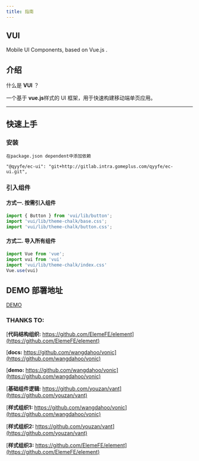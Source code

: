 ```yaml
---
title: 指南
---
```


## <div class="code-name">VUI</div>

<div class="code-desc">
  Mobile UI Components, based on Vue.js .
</div>

## 介绍

什么是 **VUI** ？

一个基于 **vue.js**样式的 UI 框架，用于快速构建移动端单页应用。

<hr/>


## 快速上手

### 安装

```shell
在package.json dependent中添加依赖

"@qyyfe/ec-ui": "git+http://gitlab.intra.gomeplus.com/qyyfe/ec-ui.git",

```

### 引入组件

#### 方式一. 按需引入组件

```js
import { Button } from 'vui/lib/button';
import 'vui/lib/theme-chalk/base.css';
import 'vui/lib/theme-chalk/button.css';
```
 
#### 方式二. 导入所有组件

```js
import Vue from 'vue';
import vui from 'vui'
import 'vui/lib/theme-chalk/index.css' 
Vue.use(vui)   

```
## DEMO 部署地址
[DEMO](http://10.112.178.20:9000/#/)

<!-- <div class="device-ios">
  <iframe class="demo-ios" src="http://10.112.178.20:9000/#/" frameborder="0"></iframe>
</div> -->

### THANKS TO:

[**代码结构组织:** https://github.com/ElemeFE/element](https://github.com/ElemeFE/element)

[**docs:** https://github.com/wangdahoo/vonic](https://github.com/wangdahoo/vonic)

[**demo:** https://github.com/wangdahoo/vonic](https://github.com/wangdahoo/vonic)

[**基础组件逻辑:** https://github.com/youzan/vant](https://github.com/youzan/vant)

[**样式组织1:** https://github.com/wangdahoo/vonic](https://github.com/wangdahoo/vonic) 

[**样式组织2:** https://github.com/youzan/vant](https://github.com/youzan/vant) 

[**样式组织3:** https://github.com/ElemeFE/element](https://github.com/ElemeFE/element)
